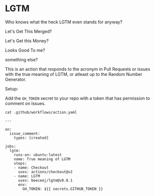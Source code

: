 # LGTM

Who knows what the heck LGTM even stands for anyway?

Let's Get This Merged?

Let's Get this Money?

Looks Good To me?

something else?

This is an action that responds to the acronym in Pull Requests or issues with the true meaning of LGTM, or atleast up to the Random Number Generator.

Setup:

Add the `GH_TOKEN` secret to your repo with a token that has permission to comment on Issues.


```
cat .github/workflows/action.yaml

---

on:
  issue_comment:
    types: [created]

jobs:
  lgtm:
    runs-on: ubuntu-latest
    name: True meaning of LGTM
    steps:
    - name: Checkout
      uses: actions/checkout@v2
    - name: LGTM
      uses: beeceej/lgtm@v0.0.1
      env:
        GH_TOKEN: ${{ secrets.GITHUB_TOKEN }}
```
